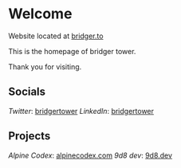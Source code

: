 # Welcome

Website located at [bridger.to](https://bridger.to)

This is the homepage of bridger tower.

Thank you for visiting.

## Socials

*Twitter*: [bridgertower](https://twitter.com/bridgertower)
*LinkedIn*: [bridgertower](https://www.linkedin.com/in/brdgr)

## Projects

*Alpine Codex*: [alpinecodex.com](https://alpinecodex.com)
*9d8 dev*: [9d8.dev](https://9d8.dev)
